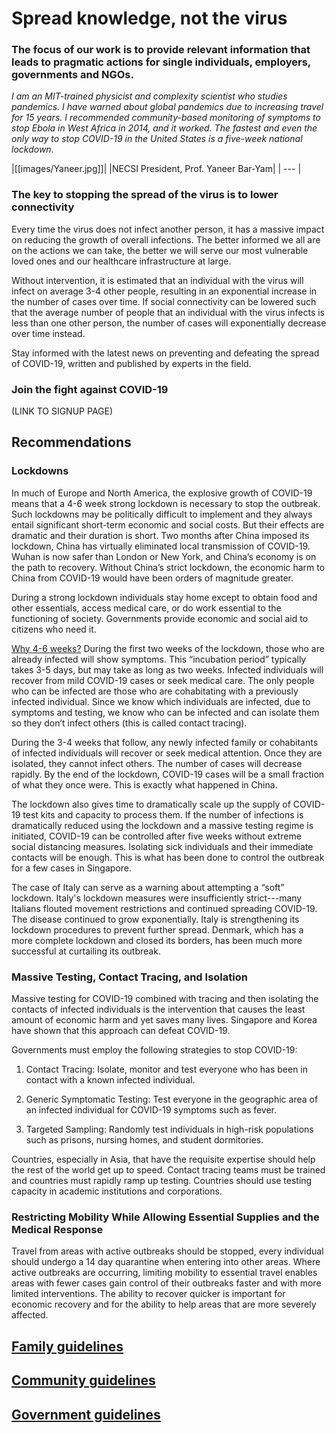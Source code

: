 # Spread knowledge, not the virus

### The focus of our work is to provide relevant information that leads to pragmatic actions for single individuals, employers, governments and NGOs. 

_I am an MIT-trained physicist and complexity scientist who studies pandemics. I have warned about global pandemics due to increasing travel for 15 years. I recommended community-based monitoring of symptoms to stop Ebola in West Africa in 2014, and it worked. The fastest and even the only way to stop COVID-19 in the United States is a five-week national lockdown._

|[[images/Yaneer.jpg]]|
|NECSI President, Prof. Yaneer Bar-Yam|
| --- |

### The key to stopping the spread of the virus is to lower connectivity

Every time the virus does not infect another person, it has a massive impact on reducing the growth of overall infections. The better informed we all are on the actions we can take, the better we will serve our most vulnerable loved ones and our healthcare infrastructure at large.

Without intervention, it is estimated that an individual with the virus will infect on average 3-4 other people, resulting in an exponential increase in the number of cases over time. If social connectivity can be lowered such that the average number of people that an individual with the virus infects is less than one other person, the number of cases will exponentially decrease over time instead.

Stay informed with the latest news on preventing and defeating the spread of COVID-19, written and published by experts in the field.

### Join the fight against COVID-19

(LINK TO SIGNUP PAGE)

## Recommendations

### Lockdowns

In much of Europe and North America, the explosive growth of COVID-19 means that a 4-6 week strong lockdown is necessary to stop the outbreak. Such lockdowns may be politically difficult to implement and they always entail significant short-term economic and social costs. But their effects are dramatic and their duration is short. Two months after China imposed its lockdown, China has virtually eliminated local transmission of COVID-19. Wuhan is now safer than London or New York, and China’s economy is on the path to recovery. Without China’s strict lockdown, the economic harm to China from COVID-19 would have been orders of magnitude greater.

During a strong lockdown individuals stay home except to obtain food and other essentials, access medical care, or do work essential to the functioning of society. Governments provide economic and social aid to citizens who need it.

[Why 4-6 weeks?]()  During the first two weeks of the lockdown, those who are already infected will show symptoms. This “incubation period” typically takes 3-5 days, but may take as long as two weeks. Infected individuals will recover from mild COVID-19 cases or seek medical care. The only people who can be infected are those who are cohabitating with a previously infected individual. Since we know which individuals are infected, due to symptoms and testing, we know who can be infected and can isolate them so they don’t infect others (this is called contact tracing).

During the 3-4 weeks that follow, any newly infected family or cohabitants of infected individuals will recover or seek medical attention. Once they are isolated, they cannot infect others. The number of cases will decrease rapidly. By the end of the lockdown, COVID-19 cases will be a small fraction of what they once were. This is exactly what happened in China.

The lockdown also gives time to dramatically scale up the supply of COVID-19 test kits and capacity to process them. If the number of infections is dramatically reduced using the lockdown and a massive testing regime is initiated, COVID-19 can be controlled after five weeks without extreme social distancing measures. Isolating sick individuals and their immediate contacts will be enough. This is what has been done to control the outbreak for a few cases in Singapore.

The case of Italy can serve as a warning about attempting a “soft” lockdown. Italy's lockdown measures were insufficiently strict---many Italians flouted movement restrictions and continued spreading COVID-19. The disease continued to grow exponentially. Italy is strengthening its lockdown procedures to prevent further spread. Denmark, which has a more complete lockdown and closed its borders, has been much more successful at curtailing its outbreak.

### Massive Testing, Contact Tracing, and Isolation

Massive testing for COVID-19 combined with tracing and then isolating the contacts of infected individuals is the intervention that causes the least amount of economic harm and yet saves many lives. Singapore and Korea have shown that this approach can defeat COVID-19.

Governments must employ the following strategies to stop COVID-19:

1. Contact Tracing: Isolate, monitor and test everyone who has been in contact with a known infected individual.

2. Generic Symptomatic Testing: Test everyone in the geographic area of an infected individual for COVID-19 symptoms such as fever.

3. Targeted Sampling: Randomly test individuals in high-risk populations such as prisons, nursing homes, and student dormitories.

Countries, especially in Asia, that have the requisite expertise should help the rest of the world get up to speed. Contact tracing teams must be trained and countries must rapidly ramp up testing. Countries should use testing capacity in academic institutions and corporations.

### Restricting Mobility While Allowing Essential Supplies and the Medical Response

Travel from areas with active outbreaks should be stopped, every individual should undergo a 14 day quarantine when entering into other areas. Where active outbreaks are occurring, limiting mobility to essential travel enables areas with fewer cases gain control of their outbreaks faster and with more limited interventions. The ability to recover quicker is important for economic recovery and for the ability to help areas that are more severely affected.

## [Family guidelines](https://github.com/necsi/source-translation-text/blob/master/0_english_source/pdf/family_en.pdf)
## [Community guidelines](https://github.com/necsi/source-translation-text/blob/master/0_english_source/pdf/individual_community_government_en.pdf)
## [Government guidelines](https://github.com/necsi/source-translation-text/blob/master/0_english_source/pdf/individual_community_government_en.pdf)
